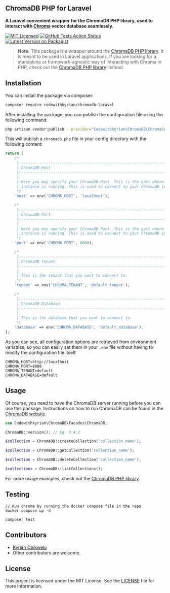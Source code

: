 ## ChromaDB PHP for Laravel

**A Laravel convenient wrapper for the ChromaDB PHP library, used to interact
with [Chroma](https://github.com/chroma-core/chroma) vector database seamlessly.**

[![MIT Licensed](https://img.shields.io/badge/license-mit-blue.svg)](https://github.com/CodeWithKyrian/chromadb-laravel/blob/main/LICENSE)
[![GitHub Tests Action Status](https://github.com/CodeWithKyrian/chromadb-laravel/actions/workflows/tests.yml/badge.svg)](https://github.com/CodeWithKyrian/chromadb-laravel/actions/workflows/tests.yml)
[![Latest Version on Packagist](https://img.shields.io/packagist/v/codewithkyrian/chromadb-laravel.svg)](https://packagist.org/packages/codewithkyrian/chromadb-laravel)


> **Note:** This package is a wrapper around the [ChromaDB PHP library](https://github.com/CodeWithKyrian/chromadb-php).
> It is meant to be used in Laravel applications.
> If you are looking for a standalone or framework-agnostic way of interacting with Chroma in PHP, check out
> the [ChromaDB PHP library](https://github.com/CodeWithKyrian/chromadb-php) instead.

## Installation

You can install the package via composer:

```bash
composer require codewithkyrian/chromadb-laravel
```

After installing the package, you can publish the configuration file using the following command:

```bash
php artisan vendor:publish --provider="Codewithkyrian\ChromaDB\ChromaServiceProvider" --tag="config"
```

This will publish a `chromadb.php` file in your config directory with the following content:

```php
return [
    /*
     |--------------------------------------------------------------------------
     | ChromaDB Host
     |--------------------------------------------------------------------------
     |
     | Here you may specify your ChromaDB Host. This is the host where your ChromaDB
     | instance is running. This is used to connect to your ChromaDB instance.
     */
    'host' => env('CHROMA_HOST', 'localhost'),

    /*
     |--------------------------------------------------------------------------
     | ChromaDB Port
     |--------------------------------------------------------------------------
     |
     | Here you may specify your ChromaDB Port. This is the port where your ChromaDB
     | instance is running. This is used to connect to your ChromaDB instance.
     */
    'port' => env('CHROMA_PORT', 8000),

    /*
     |--------------------------------------------------------------------------
     | ChromaDB Tenant
     |--------------------------------------------------------------------------
     |
     | This is the tenant that you want to connect to.
     */
    'tenant' => env('CHROMA_TENANT', 'default_tenant'),

    /*
     |--------------------------------------------------------------------------
     | ChromaDB Database
     |--------------------------------------------------------------------------
     |
     | This is the database that you want to connect to.
     */
    'database' => env('CHROMA_DATABASE', 'default_database'),
];
```

As you can see, all configuration options are retrieved from environment variables, so you can easily set them in
your `.env` file without having to modify the configuration file itself.

```dotenv
CHROMA_HOST=http://localhost
CHROMA_PORT=8080
CHROMA_TENANT=default
CHROMA_DATABASE=default
```

## Usage

Of course, you need to have the ChromaDB server running before you can use this package. Instructions on how to run
ChromaDB can be found in the [ChromaDB website](https://docs.trychroma.com/deployment).

```php
use Codewithkyrian\ChromaDB\Facades\ChromaDB;

ChromaDB::version(); // Eg. 0.4.2

$collection = ChromaDB::createCollection('collection_name');

$collection = ChromaDB::getCollection('collection_name');

$collection = ChromaDB::deleteCollection('collection_name');

$collections = ChromaDB::listCollections();
```

For more usage examples, check out the [ChromaDB PHP library](https://github.com/CodeWithKyrian/chromadb-php).

## Testing

```
// Run chroma by running the docker compose file in the repo
docker compose up -d

composer test
```

## Contributors

- [Kyrian Obikwelu](https://github.com/CodeWithKyrian)
- Other contributors are welcome.

## License

This project is licensed under the MIT License. See
the [LICENSE](https://github.com/codewithkyrian/chromadb-php/blob/main/LICENSE) file for more information.










